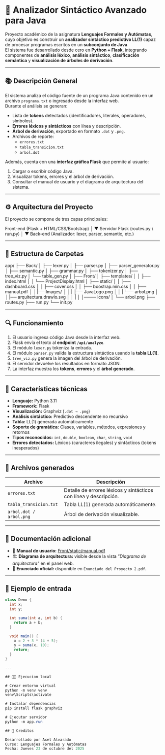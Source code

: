 # 🧠 Analizador Sintáctico Avanzado para Java

Proyecto académico de la asignatura **Lenguajes Formales y Autómatas**, cuyo objetivo es construir un **analizador sintáctico predictivo LL(1)** capaz de procesar programas escritos en un **subconjunto de Java**.  
El sistema fue desarrollado desde cero en **Python + Flask**, integrando componentes de **análisis léxico**, **análisis sintáctico**, **clasificación semántica** y **visualización de árboles de derivación**.

---

## 📚 Descripción General

El sistema analiza el código fuente de un programa Java contenido en un archivo `programa.txt` o ingresado desde la interfaz web.  
Durante el análisis se generan:
- Lista de **tokens** detectados (identificadores, literales, operadores, símbolos).
- **Errores léxicos y sintácticos** con línea y descripción.
- **Árbol de derivación**, exportado en formato `.dot` y `.png`.
- Archivos de reporte:  
  - `errores.txt`  
  - `tabla_transicion.txt`  
  - `arbol.dot`  

Además, cuenta con una **interfaz gráfica Flask** que permite al usuario:
1. Cargar o escribir código Java.
2. Visualizar tokens, errores y el árbol de derivación.
3. Consultar el manual de usuario y el diagrama de arquitectura del sistema.

---

## ⚙️ Arquitectura del Proyecto

El proyecto se compone de tres capas principales:

Front-end (Flask + HTML/CSS/Bootstrap)
│
▼
Servidor Flask (routes.py / run.py)
│
▼
Back-end (Analizador: lexer, parser, semantic, etc.)

---

## 📂 Estructura de Carpetas

app/
├── Back/
│ ├── lexer.py
│ ├── parser.py
│ ├── parser_generator.py
│ ├── semantic.py
│ ├── grammar.py
│ ├── tokenizer.py
│ ├── tree_viz.py
│ └── table_gen.py
│
├── Front/
│ ├── templates/
│ │ ├── index.html
│ │ └── ProjectDisplay.html
│ ├── static/
│ │ ├── dashboard.css
│ │ ├── cover.css
│ │ ├── boostrap.min.css
│ │ ├── manual.pdf
│ │ |── Images/
│ │ | ├── JavaLogo.png
│ │ | └── arbol.png
│ │ |── arquitectura.drawio.svg
│ │ |
│ │──── icons/
│     └── arbol.png
├── routes.py
├── run.py
└── init.py

---

## 🔍 Funcionamiento

1. El usuario ingresa código Java desde la interfaz web.
2. Flask envía el texto al **endpoint `/api/analyze`**.
3. El módulo `lexer.py` tokeniza la entrada.
4. El módulo `parser.py` valida la estructura sintáctica usando la **tabla LL(1)**.
5. `tree_viz.py` genera la imagen del árbol de derivación.
6. El servidor devuelve los resultados en formato JSON.
7. La interfaz muestra los **tokens**, **errores** y el **árbol generado**.

---

## 🧩 Características técnicas

- **Lenguaje:** Python 3.11  
- **Framework:** Flask  
- **Visualización:** Graphviz (`.dot → .png`)  
- **Análisis sintáctico:** Predictivo descendente no recursivo  
- **Tabla:** LL(1) generada automáticamente  
- **Soporte de gramática:** Clases, variables, métodos, expresiones y retornos  
- **Tipos reconocidos:** `int`, `double`, `boolean`, `char`, `string`, `void`  
- **Errores detectados:** Léxicos (caracteres ilegales) y sintácticos (tokens inesperados)

---

## 🧾 Archivos generados

| Archivo | Descripción |
|----------|-------------|
| `errores.txt` | Detalle de errores léxicos y sintácticos con línea y descripción. |
| `tabla_transicion.txt` | Tabla LL(1) generada automáticamente. |
| `arbol.dot / arbol.png` | Árbol de derivación visualizable. |

---

## 🧭 Documentación adicional

- 📘 **Manual de usuario:** [Front/static/manual.pdf](app/Front/static/manual.pdf)  
- 🏗️ **Diagrama de arquitectura:** visible desde la vista *"Diagrama de arquitectura"* en el panel web.  
- 📜 **Enunciado oficial:** disponible en `Enunciado del Proyecto 2.pdf`.

---

## 🧪 Ejemplo de entrada

```java
class Demo {
  int x;
  int y;

  int suma(int a, int b) {
    return a + b;
  }

  void main() {
    x = 2 + 3 * (4 + 5);
    y = suma(x, 10);
    return;
  }
}

---

## 🧑‍💻 Ejecucion local

# Crear entorno virtual
python -m venv venv
venv\Scripts\activate

# Instalar dependencias
pip install flask graphviz

# Ejecutar servidor
python -m app.run

## 🧩 Creditos

Desarrollado por Axel Alvarado
Curso: Lenguajes Formales y Autómatas
Fecha: Jueves 23 de octubre del 2025